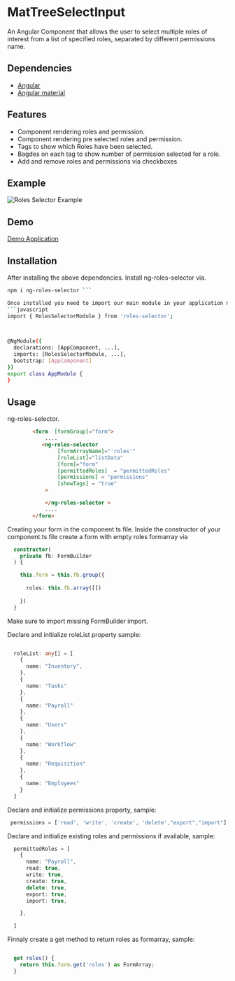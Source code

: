 # MatTreeSelectInput

An Angular Component that allows the user to select multiple roles of interest from a list of specified roles, separated by different permissions name.

## Dependencies
*  [Angular](https://angular.io/)
* [Angular material](https://material.angular.io/)


## Features
* Component rendering roles and permission.
* Component rendering pre selected roles and permission.
* Tags to show which Roles have been selected. 
* Bagdes on each tag to show number of permission selected for a role.
* Add and remove roles and permissions via checkboxes

## Example
![Roles Selector Example](https://drive.google.com/file/d/1uDCId7sxgSi5rWe33s1wpjb636pfjeB6/view?usp=sharing)

## Demo
 [Demo Application](https://mat-tree-select-input-demo.netlify.app/)

## Installation
After installing the above dependencies. Install ng-roles-selector via.
```bash 
npm i ng-roles-selector ```

Once installed you need to import our main module in your application module:
```javascript 
import { RolesSelectorModule } from 'roles-selector';

 

@NgModule({
  declarations: [AppComponent, ...],
  imports: [RolesSelectorModule, ...],
  bootstrap: [AppComponent]
})
export class AppModule {
}

```

## Usage
ng-roles-selector. 
```html 
        <form  [formGroup]="form">
            ....
           <ng-roles-selector 
                [formArrayName]="'roles'"
                [roleList]="listData" 
                [form]="form"
                [permittedRoles]  = "permittedRoles"
                [permissions] = "permissions"
                [showTags] = "true"
            >

            </ng-roles-selector >
            ....
        </form>
```
Creating your form in the component ts file. 
Inside the constructor of your component.ts file create a form with empty roles formarray via 
```typescript
  constructor(
    private fb: FormBuilder
  ) {

    this.form = this.fb.group({
    
      roles: this.fb.array([])
      
    })
  }
```
Make sure to import missing FormBuilder import. 

Declare and initialize roleList property sample:
```typescript

  roleList: any[] = [
    {
      name: "Inventory",
    },
    {
      name: "Tasks"
    },
    {
      name: "Payroll"
    },
    {
      name: "Users"
    },
    {
      name: "Workflow"
    },
    {
      name: "Requisition"
    },
    {
      name: "Employees"
    }
  ]
```

Declare and initialize permissions property, sample:
```typescript 
 permissions = ['read', 'write', 'create', 'delete',"export","import"]
```
Declare and initialize existing roles and permissions if available, sample: 
```typescript 
  permittedRoles = [
    {
      name: "Payroll",
      read: true,
      write: true,
      create: true,
      delete: true,
      export: true, 
      import: true, 

    },

  ]
  ```
Finnaly create a get method to return roles as formarray, sample:
```typescript

  get roles() {
    return this.form.get('roles') as FormArray;
  }

```
